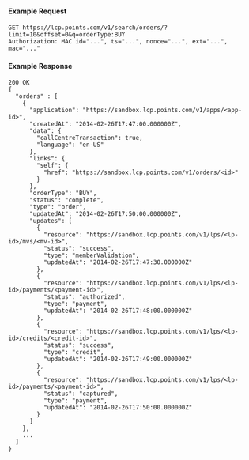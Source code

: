 #### Example Request

    GET https://lcp.points.com/v1/search/orders/?limit=10&offset=0&q=orderType:BUY
    Authorization: MAC id="...", ts="...", nonce="...", ext="...", mac="..."

#### Example Response

    200 OK
    {
      "orders" : [
        {
          "application": "https://sandbox.lcp.points.com/v1/apps/<app-id>",
          "createdAt": "2014-02-26T17:47:00.000000Z",
          "data": {
            "callCentreTransaction": true,
            "language": "en-US"
          },
          "links": {
            "self": {
              "href": "https://sandbox.lcp.points.com/v1/orders/<id>"
            }
          },
          "orderType": "BUY",
          "status": "complete",
          "type": "order",
          "updatedAt": "2014-02-26T17:50:00.000000Z",
          "updates": [
            {
              "resource": "https://sandbox.lcp.points.com/v1/lps/<lp-id>/mvs/<mv-id>",
              "status": "success",
              "type": "memberValidation",
              "updatedAt": "2014-02-26T17:47:30.000000Z"
            },
            {
              "resource": "https://sandbox.lcp.points.com/v1/lps/<lp-id>/payments/<payment-id>",
              "status": "authorized",
              "type": "payment",
              "updatedAt": "2014-02-26T17:48:00.000000Z"
            },
            {
              "resource": "https://sandbox.lcp.points.com/v1/lps/<lp-id>/credits/<credit-id>",
              "status": "success",
              "type": "credit",
              "updatedAt": "2014-02-26T17:49:00.000000Z"
            },
            {
              "resource": "https://sandbox.lcp.points.com/v1/lps/<lp-id>/payments/<payment-id>",
              "status": "captured",
              "type": "payment",
              "updatedAt": "2014-02-26T17:50:00.000000Z"
            }
          ]
        },
        ...
      ]
    }


